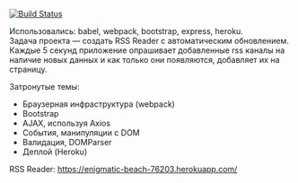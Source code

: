[![Build Status](https://travis-ci.org/maximjs/project-lvl3-s210.svg?branch=master)](https://travis-ci.org/maximjs/project-lvl3-s210)

Использовались: babel, webpack, bootstrap, express, heroku.  
Задача проекта — создать RSS Reader с автоматическим обновлением. Каждые 5 секунд приложение опрашивает добавленные rss каналы на наличие новых данных и как только они появляются, добавляет их на страницу.

Затронутые темы:
* Браузерная инфраструктура (webpack)
* Bootstrap
* AJAX, используя Axios
* События, манипуляции с DOM
* Валидация, DOMParser
* Деплой (Heroku)

RSS Reader:
https://enigmatic-beach-76203.herokuapp.com/
